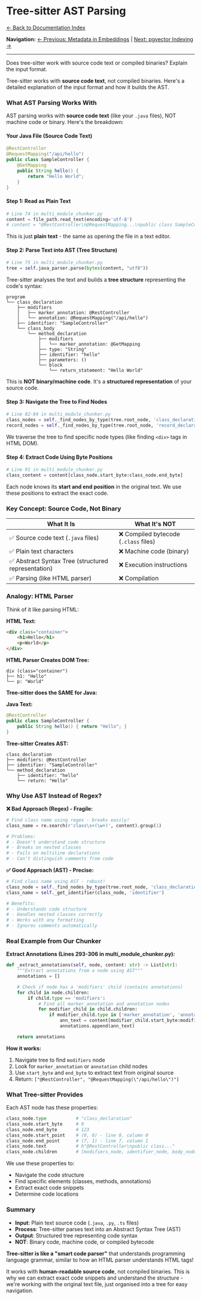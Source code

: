 # Tree-sitter AST Parsing

[← Back to Documentation Index](../README.md)

**Navigation:** [← Previous: Metadata in Embeddings](./04_metadata_in_embeddings.md) | [Next: pgvector Indexing →](./06_pgvector_indexing.md)

---

Does tree-sitter work with source code text or compiled binaries? Explain the input format.

Tree-sitter works with **source code text**, not compiled binaries. Here's a detailed explanation of the input format and how it builds the AST.

### What AST Parsing Works With

AST parsing works with **source code text** (like your `.java` files), NOT machine code or binary. Here's the breakdown:

#### Your Java File (Source Code Text)

```java
@RestController
@RequestMapping("/api/hello")
public class SampleController {
    @GetMapping
    public String hello() {
        return "Hello World";
    }
}
```

#### Step 1: Read as Plain Text

```python
# Line 74 in multi_module_chunker.py
content = file_path.read_text(encoding='utf-8')
# content = "@RestController\n@RequestMapping...\npublic class SampleController..."
```

This is just **plain text** - the same as opening the file in a text editor.

#### Step 2: Parse Text into AST (Tree Structure)

```python
# Line 75 in multi_module_chunker.py
tree = self.java_parser.parse(bytes(content, "utf8"))
```

Tree-sitter analyses the text and builds a **tree structure** representing the code's syntax:

```
program
└── class_declaration
    ├── modifiers
    │   ├── marker_annotation: @RestController
    │   └── annotation: @RequestMapping("/api/hello")
    ├── identifier: "SampleController"
    └── class_body
        └── method_declaration
            ├── modifiers
            │   └── marker_annotation: @GetMapping
            ├── type: "String"
            ├── identifier: "hello"
            ├── parameters: ()
            └── block
                └── return_statement: "Hello World"
```

This is **NOT binary/machine code**. It's a **structured representation** of your source code.

#### Step 3: Navigate the Tree to Find Nodes

```python
# Line 82-84 in multi_module_chunker.py
class_nodes = self._find_nodes_by_type(tree.root_node, 'class_declaration')
record_nodes = self._find_nodes_by_type(tree.root_node, 'record_declaration')
```

We traverse the tree to find specific node types (like finding `<div>` tags in HTML DOM).

#### Step 4: Extract Code Using Byte Positions

```python
# Line 91 in multi_module_chunker.py
class_content = content[class_node.start_byte:class_node.end_byte]
```

Each node knows its **start and end position** in the original text. We use these positions to extract the exact code.

### Key Concept: Source Code, Not Binary

| **What It Is** | **What It's NOT** |
|----------------|-------------------|
| ✅ Source code text (`.java` files) | ❌ Compiled bytecode (`.class` files) |
| ✅ Plain text characters | ❌ Machine code (binary) |
| ✅ Abstract Syntax Tree (structured representation) | ❌ Execution instructions |
| ✅ Parsing (like HTML parser) | ❌ Compilation |

### Analogy: HTML Parser

Think of it like parsing HTML:

**HTML Text:**

```html
<div class="container">
    <h1>Hello</h1>
    <p>World</p>
</div>
```

**HTML Parser Creates DOM Tree:**

```
div (class="container")
├── h1: "Hello"
└── p: "World"
```

**Tree-sitter does the SAME for Java:**

**Java Text:**

```java
@RestController
public class SampleController {
    public String hello() { return "Hello"; }
}
```

**Tree-sitter Creates AST:**

```
class_declaration
├── modifiers: @RestController
├── identifier: "SampleController"
└── method_declaration
    ├── identifier: "hello"
    └── return: "Hello"
```

### Why Use AST Instead of Regex?

**❌ Bad Approach (Regex) - Fragile:**

```python
# Find class name using regex - breaks easily!
class_name = re.search(r'class\s+(\w+)', content).group(1)

# Problems:
# - Doesn't understand code structure
# - Breaks on nested classes
# - Fails on multiline declarations
# - Can't distinguish comments from code
```

**✅ Good Approach (AST) - Precise:**

```python
# Find class name using AST - robust!
class_node = self._find_nodes_by_type(tree.root_node, 'class_declaration')
class_name = self._get_identifier(class_node, 'identifier')

# Benefits:
# - Understands code structure
# - Handles nested classes correctly
# - Works with any formatting
# - Ignores comments automatically
```

### Real Example from Our Chunker

**Extract Annotations (Lines 293-306 in multi_module_chunker.py):**

```python
def _extract_annotations(self, node, content: str) -> List[str]:
    """Extract annotations from a node using AST"""
    annotations = []

    # Check if node has a 'modifiers' child (contains annotations)
    for child in node.children:
        if child.type == 'modifiers':
            # Find all marker_annotation and annotation nodes
            for modifier_child in child.children:
                if modifier_child.type in ['marker_annotation', 'annotation']:
                    ann_text = content[modifier_child.start_byte:modifier_child.end_byte]
                    annotations.append(ann_text)

    return annotations
```

**How it works:**
1. Navigate tree to find `modifiers` node
2. Look for `marker_annotation` or `annotation` child nodes
3. Use `start_byte` and `end_byte` to extract text from original source
4. Return: `["@RestController", "@RequestMapping(\"/api/hello\")"]`

### What Tree-sitter Provides

Each AST node has these properties:

```python
class_node.type           # "class_declaration"
class_node.start_byte     # 0
class_node.end_byte       # 123
class_node.start_point    # (0, 0) - line 0, column 0
class_node.end_point      # (7, 1) - line 7, column 1
class_node.text           # b"@RestController\npublic class..."
class_node.children       # [modifiers_node, identifier_node, body_node]
```

We use these properties to:
- Navigate the code structure
- Find specific elements (classes, methods, annotations)
- Extract exact code snippets
- Determine code locations

### Summary

- **Input**: Plain text source code (`.java`, `.py`, `.ts` files)
- **Process**: Tree-sitter parses text into an Abstract Syntax Tree (AST)
- **Output**: Structured tree representing code syntax
- **NOT**: Binary code, machine code, or compiled bytecode

**Tree-sitter is like a "smart code parser"** that understands programming language grammar, similar to how an HTML parser understands HTML tags!

It works with **human-readable source code**, not compiled binaries. This is why we can extract exact code snippets and understand the structure - we're working with the original text file, just organised into a tree for easy navigation.


